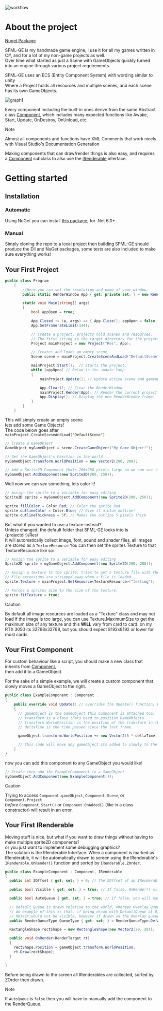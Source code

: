 ![workflow](https://github.com/ThatGuy-GEWP/SFML-GE/actions/workflows/dotnet.yml/badge.svg)
# About the project
[Nuget Package](https://www.nuget.org/packages/SFML-GE/)

SFML-GE is my handmade game engine, I use it for all my games written in C#, and for a lot of my non-game projects as well.  
Over time what started as just a Scene with GameObjects quickly turned into an engine through various project requirements.

SFML-GE uses an ECS (Entity Component System) with wording similar to unity  
Where a Project holds all resources and multiple scenes, and each scene has its own GameObjects.  
  
![graph1](https://github.com/ThatGuy-GEWP/SFML-GE/assets/24467262/49245733-0017-4859-837f-a696390d128d)

  
Every component including the built-in ones derive from the same Abstract class [Component](SFMLGE%20Local%20deps/Engine/Component.cs), which includes many expected functions like
Awake, Start, Update, OnDestroy, OnUnload, etc.    

> [!NOTE]
> Almost all components and functions have XML Comments that work nicely with Visual Studio's Documentation Generation

Making components that can draw/render things is also easy, and requires a [Component](SFMLGE%20Local%20deps/Engine/Component.cs) subclass to also use the [IRenderable](SFMLGE%20Local%20deps/Engine/IRenderable.cs) interface.

# Getting started
## Installation
### Automatic
Using NuGet you can install [this package](https://www.nuget.org/packages/SFML-GE/0.57.0), for .Net 6.0+
### Manual
Simply cloning the repo to a local project then building SFML-GE should produce the Dll and NuGet packages, some tests are also included to make sure everything works!

## Your First Project
```cs
public class Program
    {
        //Here you can set the resolution and name of your window.
        public static RenderWindow App { get; private set; } = new RenderWindow(new VideoMode(1280, 720), "SFML-GE Template", Styles.Close | Styles.Titlebar);

        static void Main(string[] args)
        {
            bool appOpen = true;

            App.Closed += (a, args) => { App.Close(); appOpen = false; }; // adds an event that closes the RenderWindow
            App.SetFramerateLimit(144);

            // Create a project, projects hold scenes and resources.
            // The first string is the target directory for the project's resources.
            Project mainProject = new Project("Res", App);

            // Creates and loads an empty scene.
            Scene scene = mainProject.CreateSceneAndLoad("DefaultScene");

            mainProject.Start();  // Starts the project.
            while (appOpen) // Below is the update loop
            {
                mainProject.Update(); // Update active scene and gameobjects inside

                App.Clear(); // Clear the RenderWindow
                mainProject.Render(App); // Render the current project to the RenderWindow
                App.Display(); // Display the new RenderWindow frame.
            }
        }
    }
```
 This will simply create an empty scene  
 lets add some Game Objects!  
 The code below goes after ``mainProject.CreateSceneAndLoad("DefaultScene")``
```cs
// Create a GameObject
GameObject myGameObject = scene.CreateGameObject("My Game Object!");

// Set the GameObject's Position in the world
myGameObject.transform.WorldPosition = new Vector2(200, 200);

// Add a Sprite2D Component thats 200x250 pixels large so we can see it!
myGameObject.AddComponent(new Sprite2D(200, 250));
```
Well now we can *see* something, lets color it!
```cs
// Assign the sprite to a variable for easy editing
Sprite2D sprite = myGameObject.AddComponent(new Sprite2D(200, 250));

sprite.fillColor = Color.Red; // Color the sprite Red
sprite.outlineColor = Color.Blue; // Give it a blue outline!
sprite.outlineThickness = 5f; // Makes the outline 5 pixels thick
```
But what if you wanted to use a texture instead?  
Unless changed, the default folder that SFML-GE looks into is {projectdir}/Res/  
It will automatically collect image, font, sound and shader files, all images are stored as a ``TextureResource``
You can then set the sprites Texture to that TextureResource like so:
```cs
// Assign the sprite to a variable for easy editing
Sprite2D sprite = myGameObject.AddComponent(new Sprite2D(200, 200));

// Assign a texture to the sprite, tries to get a texture file with the name testimg
// File extensions are stripped away when a file is loaded.
sprite.Texture = mainProject.GetResource<TextureResource>("testimg");

// Forces a sprites Size to the size of the texture.
sprite.fitTexture = true;
```
> [!CAUTION]
> By default all image resources are loaded as a "Texture" class and may not load if the image is too large,
> you can use Texture.MaximumSize to get the maximum size of any texture and this **WILL** vary from card to card.
> on my RTX 3050 its 32768x32768, but you should expect 8192x8192 or lower for most cards.

## Your First Component
For custom behaviour like a script, you should make a new class that inherits from [Component](SFMLGE%20Local%20deps/Engine/Component.cs),  
then add it to a GameObject.
  
For the sake of a simple example, we will create a custom component that slowly moves a GameObject to the right.  
```cs
public class ExampleComponent : Component
{
    public override void Update() // overrides the Update() function, Update() runs every frame.
    {
      // gameObject is the GameObject this Component is attached too.
      // transform is a class thats used to position GameObjects.
      // transform.WorldPosition is the position of the transform in the world, even when parented to another GameObject.
      // deltaTime is the time passed since the last frame.

      gameObject.transform.WorldPosition += new Vector2(5 * deltaTime, 0);

      // This code will move any gameObject its added to slowly to the right
    }
}
```
now you can add this component to any GameObject you would like!
```cs
// Create then add the ExampleComponent to a GameObject
myGameObject.AddComponent(new ExampleComponent());
```
> [!CAUTION]
> Trying to access ``Component.gameObject``, ``Component.Scene``, or ``Component.Project``    
  *before* ``Component.Start()`` or ``Component.OnAdded()`` (like in a class constructor) will result in an error.

## Your First IRenderable
Moving stuff is nice, but what if you want to draw things without having to make multiple sprite2D components?  
or you just want to implement some debugging graphics?  
The solution is the IRenderable Interface.
When a component is marked as IRenderable, it will be automatically drawn to screen using the IRenderable's ``IRenderable.OnRender()`` function and sorted by ``IRenderable.ZOrder``.
```cs
public class ExampleComponent : Component, IRenderable
{
  public int ZOffset { get; set; } = 0; // The ZOffset of an IRenderable, added to the GameObject.ZOrder this component is attached too

  public bool Visible { get; set; } = true; // If false, OnRender() will not be called.

  public bool AutoQueue { get; set; } = true; // If false, you will manually have to queue the IRenderable to the Scene.RenderManager

  // Default Queue is drawn relative to the world, whereas Overlay Queue is drawn relative to the screen.
  // An example of this is that, if being drawn with DefaultQueue at 0,0 and the camera moves to 10000, 10000 the
  // Object would not be visible, however if drawn on the Overlay queue at 0,0 then it will always be visible regardless of where the camera is, at the top left of the screen.
  public RenderQueueType QueueType { get; set; } = RenderQueueType.DefaultQueue;

  RectangleShape rectShape = new RectangleShape(new Vector2(20, 20));

  public void OnRender(RenderTarget rt)
  {
    rectShape.Position = gameObject.transform.WorldPosition;
    rt.Draw(rectShape);
  }

}
```
Before being drawn to the screen all IRenderables are collected, sorted by ZOrder then drawn.  
> [!NOTE]
> If ``AutoQueue`` is ``false`` then you will have to manually add the component to the RenderQueue.
